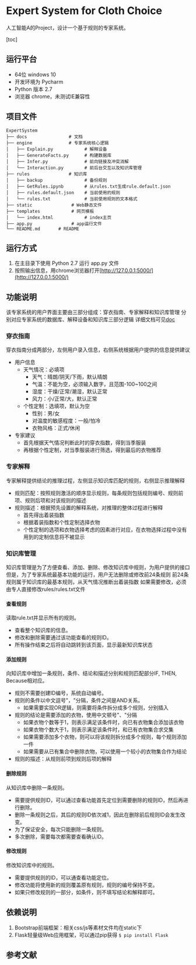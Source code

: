 # Expert System for Cloth Choice
人工智能A的Project，设计一个基于规则的专家系统。

[toc]

## 运行平台
- 64位 windows 10
- 开发环境为 Pycharm
- Python 版本 2.7
- 浏览器 chrome，未测试IE兼容性



## 项目文件
```
ExpertSystem
├── docs                # 文档
├── engine              # 专家系统核心逻辑 	
│	├── Explain.py            # 解释设备
│	├── GenerateFacts.py      # 构建数据库
│	├── Infer.py              # 前向链接及冲突消解
│	└── Interaction.py        # 前后台交互以及知识库管理
├── rules               # 知识库 	
│	├── backup                # 备份规则
│	├── GetRules.ipynb        # 从rules.txt生成rule.default.json
│	├── rules.default.json    # 当前使用的规则
│	└── rules.txt             # 当前使用规则的文本格式
├── static               # Web静态文件		
├── templates            # 网页模板
│	└── index.html            # index主页
├── app.py               # app运行文件		
└── README.md		# README
```




## 运行方式

1. 在主目录下使用 Python 2.7 运行 app.py 文件
2. 按照输出信息，用chrome浏览器打开[http://127.0.0.1:5000/](http://127.0.0.1:5000/)


## 功能说明
该专家系统的用户界面主要由三部分组成：穿衣指南、专家解释和知识库管理
分别对应专家系统的数据库、解释设备和知识库三部分逻辑
详细文档可见[doc](docs/doc.pdf)

### 穿衣指南
穿衣指南分成两部分，左侧用户录入信息，右侧系统根据用户提供的信息提供建议

- 用户信息
    - 天气情况：必填项
        - 天气：晴朗/阴天/下雨，默认晴朗
        - 气温：不能为空，必须输入数字，且范围-100~100之间
        - 湿度：干燥/正常/潮湿，默认正常
        - 风力：小/正常/大，默认正常
    - 个性定制：选填项，默认为空
        - 性别：男/女
        - 对温度的敏感程度：一般/怕冷
        - 衣物风格：正式/休闲
- 专家建议
    - 首先根据天气情况判断此时的穿衣指数，得到当季服装
    - 再根据个性定制，对当季服装进行筛选，得到最后的衣物推荐



### 专家解释
专家解释提供结论的推理过程，左侧显示知识库匹配的规则，右侧显示推理解释

- 规则匹配：按照规则激活的顺序显示规则，每条规则包括规则编号、规则前项、规则后项和对该规则的描述
- 规则描述：根据预先设置的解释系统，对推理的整体过程进行解释
    - 首先得出着装指数
    - 根据着装指数和个性定制选择衣物
    - 个性定制的选项和衣物选择考虑的因素进行对应，在衣物选择过程中没有用到的定制信息将不被显示



### 知识库管理
知识库管理是为了方便查看、添加、删除、修改知识库中规则，为用户提供的接口
但是，为了专家系统最基本功能的运行，用户无法删除或修改前24条规则
前24条规则属于知识库的最基本规则，从天气情况推断出着装指数
如果需要修改，必须由专人直接修改rules/rules.txt文件

#### 查看规则
读取rule.txt并显示所有的规则。

- 查看整个知识库的信息。
- 修改和删除需要通过该功能查看的规则ID。
- 所有操作结束之后将自动跳转到该页面，显示最新知识库状态


#### 添加规则
向知识库中增加一条规则，条件、结论和描述分别和规则匹配部分IF, THEN, Because相对应。

- 规则不需要创建ID编号，系统自动编号。
- 规则的条件以中文逗号"，"分隔，条件之间是AND关系。
    - 如果需要实现OR逻辑，则需要将条件拆分成多个规则，分别插入
- 规则的结论是需要添加的衣物，使用中文顿号"、"分隔
    - 如果衣物个数等于1，则表示满足该条件时，向已有衣物集合添加该衣物
    - 如果衣物个数大于1，则表示满足该条件时，和已有衣物集合求交集
    - 如果需要添加多个衣物，则可以将该规则拆分成多个规则，每个规则添加一件
    - 如果需要从已有集合中删除衣物，可以使用一个较小的衣物集合作为结论
- 规则的描述：从规则前项到规则后项的解释

#### 删除规则
从知识库中删除一条规则。

- 需要提供规则ID，可以通过查看功能首先定位到需要删除的规则ID，然后再进行删除。
- 删除一条规则之后，其后的规则ID依次减1，因此在删除前后规则ID会发生改变。
- 为了保证安全，每次只能删除一条规则。
- 多次删除，需要每次都需要查看确认ID。


#### 修改规则
修改知识库中的规则。

- 需要提供规则的ID，可以通查看功能定位。
- 修改功能将使用新的规则覆盖原有规则，规则的编号保持不变。
- 如果只修改规则的一部分，如条件，则不填写结论和解释即可。




## 依赖说明

1. Bootstrap前端框架：相关css/js等素材文件均在static下
2. Flask轻量级Web应用框架，可以通过pip获得
    `$ pip install Flask`


## 参考文献
